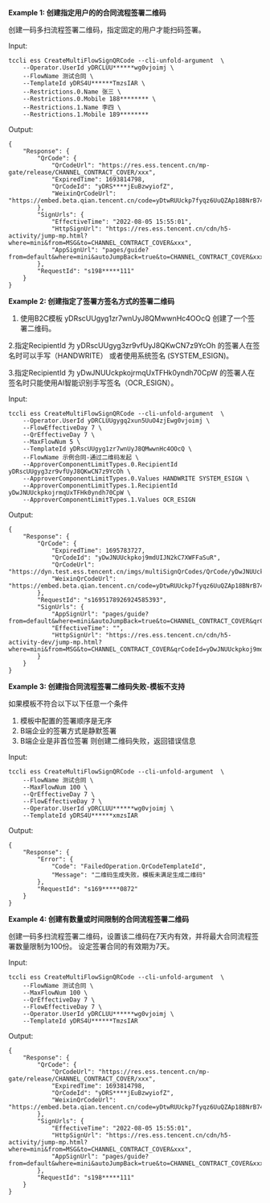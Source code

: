 **Example 1: 创建指定用户的的合同流程签署二维码**

创建一码多扫流程签署二维码，指定固定的用户才能扫码签署。

Input: 

```
tccli ess CreateMultiFlowSignQRCode --cli-unfold-argument  \
    --Operator.UserId yDRCLUU******wg0vjoimj \
    --FlowName 测试合同 \
    --TemplateId yDRS4U******TmzsIAR \
    --Restrictions.0.Name 张三 \
    --Restrictions.0.Mobile 188******** \
    --Restrictions.1.Name 李四 \
    --Restrictions.1.Mobile 189********
```

Output: 
```
{
    "Response": {
        "QrCode": {
            "QrCodeUrl": "https://res.ess.tencent.cn/mp-gate/release/CHANNEL_CONTRACT_COVER/xxx",
            "ExpiredTime": 1693814798,
            "QrCodeId": "yDRS****jEuBzwyiofZ",
            "WeixinQrCodeUrl": "https://embed.beta.qian.tencent.cn/code=yDtwRUUckp7fyqz6UuQZAp18BNrB74xu"
        },
        "SignUrls": {
            "EffectiveTime": "2022-08-05 15:55:01",
            "HttpSignUrl": "https://res.ess.tencent.cn/cdn/h5-activity/jump-mp.html?where=mini&from=MSG&to=CHANNEL_CONTRACT_COVER&xxx",
            "AppSignUrl": "pages/guide?from=default&where=mini&autoJumpBack=true&to=CHANNEL_CONTRACT_COVER&xxx"
        },
        "RequestId": "s198*****111"
    }
}
```

**Example 2: 创建指定了签署方签名方式的签署二维码**

1. 使用B2C模板 yDRscUUgyg1zr7wnUyJ8QMwwnHc4OOcQ 创建了一个签署二维码。

2.指定RecipientId 为 yDRscUUgyg3zr9vfUyJ8QKwCN7z9YcOh 的签署人在签名时可以手写（HANDWRITE） 或者使用系统签名 (SYSTEM_ESIGN)。

3.指定RecipientId 为 yDwJNUUckpkojrmqUxTFHk0yndh70CpW 的签署人在签名时只能使用AI智能识别手写签名（OCR_ESIGN）。

Input: 

```
tccli ess CreateMultiFlowSignQRCode --cli-unfold-argument  \
    --Operator.UserId yDRCLUUgygq2xun5UuO4zjEwg0vjoimj \
    --FlowEffectiveDay 7 \
    --QrEffectiveDay 7 \
    --MaxFlowNum 5 \
    --TemplateId yDRscUUgyg1zr7wnUyJ8QMwwnHc4OOcQ \
    --FlowName 示例合同-通过二维码发起 \
    --ApproverComponentLimitTypes.0.RecipientId yDRscUUgyg3zr9vfUyJ8QKwCN7z9YcOh \
    --ApproverComponentLimitTypes.0.Values HANDWRITE SYSTEM_ESIGN \
    --ApproverComponentLimitTypes.1.RecipientId yDwJNUUckpkojrmqUxTFHk0yndh70CpW \
    --ApproverComponentLimitTypes.1.Values OCR_ESIGN
```

Output: 
```
{
    "Response": {
        "QrCode": {
            "ExpiredTime": 1695783727,
            "QrCodeId": "yDwJNUUckpkoj9mdUIJN2kC7XWFFaSuR",
            "QrCodeUrl": "https://dyn.test.ess.tencent.cn/imgs/multiSignQrCodes/QrCode/yDwJNUUckpkoj9mdUIJN2kC7XWFFaSuR.png",
            "WeixinQrCodeUrl": "https://embed.beta.qian.tencent.cn/code=yDtwRUUckp7fyqz6UuQZAp18BNrB74xu"
        },
        "RequestId": "s1695178926924585393",
        "SignUrls": {
            "AppSignUrl": "pages/guide?from=default&where=mini&autoJumpBack=true&to=CHANNEL_CONTRACT_COVER&qrCodeId=yDwJNUUckpkoj9mdUIJN2kC7XWFFaSuR&expiredTime=1695783727",
            "EffectiveTime": "",
            "HttpSignUrl": "https://res.ess.tencent.cn/cdn/h5-activity-dev/jump-mp.html?where=mini&from=MSG&to=CHANNEL_CONTRACT_COVER&qrCodeId=yDwJNUUckpkoj9mdUIJN2kC7XWFFaSuR&expiredTime=1695783727"
        }
    }
}
```

**Example 3: 创建指合同流程签署二维码失败-模板不支持**

如果模板不符合以下以下任意一个条件
1. 模板中配置的签署顺序是无序
2. B端企业的签署方式是静默签署
3. B端企业是非首位签署
则创建二维码失败，返回错误信息

Input: 

```
tccli ess CreateMultiFlowSignQRCode --cli-unfold-argument  \
    --FlowName 测试合同 \
    --MaxFlowNum 100 \
    --QrEffectiveDay 7 \
    --FlowEffectiveDay 7 \
    --Operator.UserId yDRCLUU******wg0vjoimj \
    --TemplateId yDRS4U******xmzsIAR
```

Output: 
```
{
    "Response": {
        "Error": {
            "Code": "FailedOperation.QrCodeTemplateId",
            "Message": "二维码生成失败，模板未满足生成二维码"
        },
        "RequestId": "s169*****0872"
    }
}
```

**Example 4: 创建有数量或时间限制的合同流程签署二维码**

创建一码多扫流程签署二维码，设置该二维码在7天内有效，并将最大合同流程签署数量限制为100份。
设定签署合同的有效期为7天。

Input: 

```
tccli ess CreateMultiFlowSignQRCode --cli-unfold-argument  \
    --FlowName 测试合同 \
    --MaxFlowNum 100 \
    --QrEffectiveDay 7 \
    --FlowEffectiveDay 7 \
    --Operator.UserId yDRCLUU******wg0vjoimj \
    --TemplateId yDRS4U******TmzsIAR
```

Output: 
```
{
    "Response": {
        "QrCode": {
            "QrCodeUrl": "https://res.ess.tencent.cn/mp-gate/release/CHANNEL_CONTRACT_COVER/xxx",
            "ExpiredTime": 1693814798,
            "QrCodeId": "yDRS****jEuBzwyiofZ",
            "WeixinQrCodeUrl": "https://embed.beta.qian.tencent.cn/code=yDtwRUUckp7fyqz6UuQZAp18BNrB74xu"
        },
        "SignUrls": {
            "EffectiveTime": "2022-08-05 15:55:01",
            "HttpSignUrl": "https://res.ess.tencent.cn/cdn/h5-activity/jump-mp.html?where=mini&from=MSG&to=CHANNEL_CONTRACT_COVER&xxx",
            "AppSignUrl": "pages/guide?from=default&where=mini&autoJumpBack=true&to=CHANNEL_CONTRACT_COVER&xxx"
        },
        "RequestId": "s198*****111"
    }
}
```

